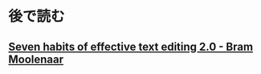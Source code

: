 # 後で読む

## [Seven habits of effective text editing 2.0 - Bram Moolenaar](http://www.moolenaar.net/habits_2007.pdf)
